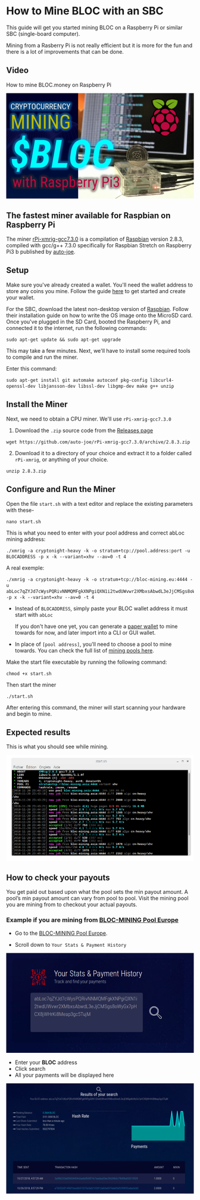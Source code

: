 # **How to Mine BLOC with an SBC**

This guide will get you started mining BLOC on a Raspberry Pi or similar SBC (single-board computer).

Mining from a Rasberry Pi is not really efficient but it is more for the fun and there is a lot of improvements that can be done.

## **Video**

How to mine BLOC.money on Raspberry Pi

[![How to mine BLOC.money on mac OS with the BLOC GUI Miner](images/rasberry/HOW-TO-MINE-BLOC-FROM-RASPBERRY-YOUTUBE.jpg)](https://www.youtube.com/watch?v=nhpBfE15TB0)

## **The fastest miner available for Raspbian on Raspberry Pi**

The miner [rPi-xmrig-gcc7.3.0](https://github.com/auto-joe/rPi-xmrig-gcc7.3.0) is a compilation of [Raspbian](../mining/XMRIG-index.md) version 2.8.3, compiled with gcc/g++ 7.3.0 specifically for Raspbian Stretch on Raspberry Pi3 b published by [auto-joe](https://github.com/auto-joe).

## **Setup**

Make sure you've already created a wallet. You'll need the wallet address to store any coins you mine. Follow the guide [here](../wallets/Making-a-Wallet.md) to get started and create your wallet.

For the SBC, download the latest non-desktop version of [Raspbian](https://www.raspberrypi.org/downloads). Follow their installation guide on how to write the OS image onto the MicroSD card. Once you've plugged in the SD Card, booted the Raspberry Pi, and connected it to the internet, run the following commands:

```
sudo apt-get update && sudo apt-get upgrade
```

This may take a few minutes. Next, we'll have to install some required tools to compile and run the miner.

Enter this command:

```
sudo apt-get install git automake autoconf pkg-config libcurl4-openssl-dev libjansson-dev libssl-dev libgmp-dev make g++ unzip
```

## **Install the Miner**

Next, we need to obtain a CPU miner. We'll use `rPi-xmrig-gcc7.3.0`

1. Download the `.zip` source code from the [Releases page](https://github.com/auto-joe/rPi-xmrig-gcc7.3.0/releases/latest)

```
wget https://github.com/auto-joe/rPi-xmrig-gcc7.3.0/archive/2.8.3.zip
```

2. Download it to a directory of your choice and extract it to a folder called `rPi-xmrig`, or anything of your choice.

```
unzip 2.8.3.zip
```

## **Configure and Run the Miner**

Open the file `start.sh` with a text editor and replace the existing parameters with these-

```
nano start.sh
```

This is what you need to enter with your pool address and correct abLoc mining address:

```
./xmrig -a cryptonight-heavy -k -o stratum+tcp://pool.address:port -u BLOCADDRESS -p x -k --variant=xhv --av=0 -t 4
```

A real exemple:

```
./xmrig -a cryptonight-heavy -k -o stratum+tcp://bloc-mining.eu:4444 -u abLoc7qZYJd7cWysPQRivNNMQMFgkXNPgiQXN1i2twdUWvwr2XMbxsAbwdL3eJjCMSgs8oWyGx7pHCX8jWHrKi8Meap3gc5TujM -p x -k --variant=xhv --av=0 -t 4

```

* Instead of `BLOCADDRESS`, simply paste your BLOC wallet address it must start with `abLoc`

  If you don't have one yet, you can generate a [paper wallet](../wallets/Making-a-paper-wallet.md) to mine towards for now, and later import into a CLI or GUI wallet.

* In place of `[pool address]`, you'll need to choose a pool to mine towards. You can check the full list of [mining pools here](../mining/Pools.md).


Make the start file executable by running the following command:
```
chmod +x start.sh
```

Then start the miner

```shell
./start.sh
```

After entering this command, the miner will start scanning your hardware and begin to mine.

## **Expected results**

This is what you should see while mining.

![BLOC MINING RASBERRY Pi](images/rasberry/BLOC-mining-RaspberryPi.png)

## **How to check your payouts**

You get paid out based upon what the pool sets the min payout amount. A pool’s min payout amount can vary from pool to pool. Visit the mining pool you are mining from to checkout your actual payouts.

### Example if you are mining from [BLOC-MINING Pool Europe](https://bloc-mining.eu)

* Go to the [BLOC-MINING Pool Europe](https://bloc-mining.eu).

* Scroll down to `Your Stats & Payment History`

![BLOC WEB MINER](images/webminer/CHECK.png)

* Enter your **BLOC** address
* Click search
* All your payments will be displayed here

![BLOC WEB MINER](images/webminer/CHECK2.png)